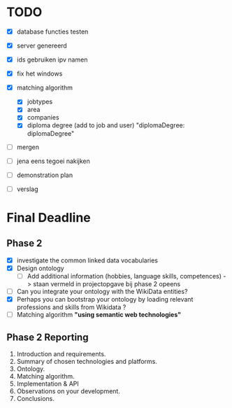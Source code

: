 # TODO

- [x] database functies testen
- [x] server genereerd 
- [x] ids gebruiken ipv namen
- [x] fix het windows
- [x] matching algorithm 
  - [x] jobtypes
  - [x] area
  - [x] companies
  - [x] diploma degree (add to job and user) "diplomaDegree: diplomaDegree"
- [ ] mergen
- [ ] jena eens tegoei nakijken
- [ ] demonstration plan
- [ ] verslag


# Final Deadline
## Phase 2 
- [x] investigate the common linked data vocabularies
- [x] Design ontology
  - [ ] Add additional information (hobbies, language skills, competences) -> staan vermeld in projectopgave bij phase 2 opeens
- [ ] Can you integrate your ontology with the WikiData entities? 
- [x] Perhaps you can bootstrap your ontology by loading relevant professions and skills from Wikidata ?
- [ ] Matching algorithm
    **"using semantic web technologies"**

## Phase 2 Reporting
1. Introduction and requirements.
2. Summary of chosen technologies and platforms.
3. Ontology.
4. Matching algorithm.
5. Implementation & API
6. Observations on your development.
7. Conclusions.